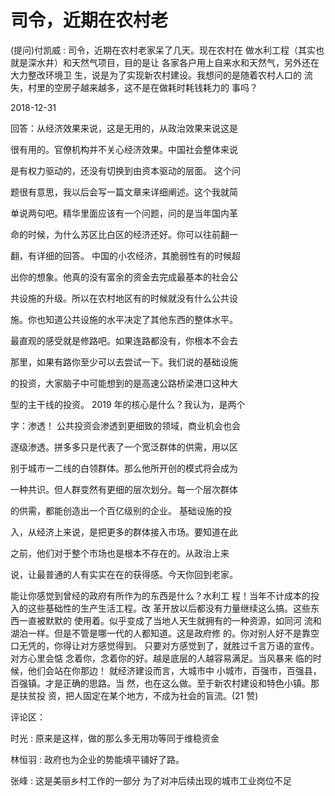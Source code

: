 # 司令，近期在农村老

(提问)付凯威 : 司令，近期在农村老家呆了几天。现在农村在 做水利工程（其实也就是深水井）和天然气项目，目的是让 各家各户用上自来水和天然气，另外还在大力整改环境卫 生，说是为了实现新农村建设。我想问的是随着农村人口的 流失，村里的空房子越来越多，这不是在做耗时耗钱耗力的 事吗？

2018-12-31

回答：从经济效果来说，这是无用的，从政治效果来说这是

很有用的。官僚机构并不关心经济效果。中国社会整体来说

是有权力驱动的，还没有切换到由资本驱动的层面。 这个问

题很有意思，我以后会写一篇文章来详细阐述。这个我就简

单说两句吧。精华里面应该有一个问题，问的是当年国内革

命的时候，为什么苏区比白区的经济还好。你可以往前翻一

翻，有详细的回答。 中国的小农经济，其脆弱性有的时候超

出你的想象。他真的没有富余的资金去完成最基本的社会公

共设施的升级。所以在农村地区有的时候就没有什么公共设

施。你也知道公共设施的水平决定了其他东西的整体水平。

最直观的感受就是修路吧。如果连路都没有，你根本不会去

那里，如果有路你至少可以去尝试一下。我们说的基础设施

的投资，大家脑子中可能想到的是高速公路桥梁港口这种大

型的主干线的投资。 2019 年的核心是什么？我认为，是两个

字：渗透！ 公共投资会渗透到更细致的领域，商业机会也会

逐级渗透。拼多多只是代表了一个宽泛群体的供需，用以区

别于城市一二线的白领群体。那么他所开创的模式将会成为

一种共识。但人群变然有更细的层次划分。每一个层次群体

的供需，都能创造出一个百亿级别的企业。 基础设施的投

入，从经济上来说，是把更多的群体接入市场。要知道在此

之前，他们对于整个市场也是根本不存在的。从政治上来

说，让最普通的人有实实在在的获得感。今天你回到老家。

能让你感觉到曾经的政府有所作为的东西是什么？水利工 程！当年不计成本的投入的这些基础性的生产生活工程。改 革开放以后都没有力量继续这么搞。这些东西一直被默默的 使用着。似乎变成了当地人天生就拥有的一种资源，如同河 流和湖泊一样。但是不管是哪一代的人都知道。这是政府修 的。你对别人好不是靠空口无凭的，你得让对方感觉得到。 只要对方感觉到了，就胜过千言万语的宣传。对方心里会惦 念着你，念着你的好。越是底层的人越容易满足。当风暴来 临的时候，他们会站在你那边！ 就经济建设而言，大城市中 小城市，百强市，百强县，百强镇。才是正确的思路。当 然，也在这么做。至于新农村建设和特色小镇。那是扶贫投 资，把人固定在某个地方，不成为社会的盲流。(21 赞)

评论区：

时光 : 原来是这样，做的那么多无用功等同于维稳资金

林恒羽 : 政府也为企业的势能填平铺好了路。

张峰 : 这是美丽乡村工作的一部分 为了对冲后续出现的城市工业岗位不足